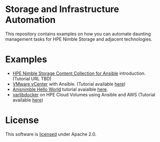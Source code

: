 # Storage and Infrastructure Automation
This repository contains examples on how you can automate daunting management tasks for HPE Nimble Storage and adjacent technologies.

# Examples
* [HPE Nimble Storage Content Collection for Ansible](ansible/introduction) introduction. (Tutorial URL TBD)
* [VMware vCenter](cloud/vmware-vcenter) with Ansible. (Tutorial available [here](https://datamattsson.tumblr.com/post/188804900966/managing-vmware-vsphere-virtual-machines-with))
* [Anisnimble Hello World](ansinimble/helloworld) tutorial avaialble [here](https://datamattsson.tumblr.com/post/184716336821/an-ansinimble-tutorial).
* [varlibdocker](cloud/varlibdocker) on HPE Cloud Volumes using Ansible and AWS (Tutorial available [here](https://developer.hpe.com/blog/apps-and-infrastructure-as-code-with-ansible-using-hpe-cloud-volumes-and))

# License
This software is [licensed](LICENSE) under Apache 2.0.
